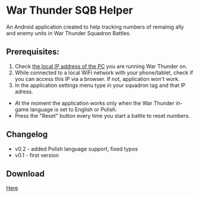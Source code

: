 # War Thunder SQB Helper

An Android application created to help tracking numbers of remainig ally and enemy units in War Thunder Squadron Battles.

## Prerequisites:
1. Check [the local IP address of the PC](https://kb.wisc.edu/27309) you are running War Thunder on.
2. While connected to a local WiFi network with your phone/tablet, check if you can access this IP via a browser. If not, application won't work.
3. In the application settings menu type in your squadron tag and that IP adress.

- At the moment the application works only when the War Thunder in-game language is set to English or Polish.
- Press the "Reset" button every time you start a battle to reset numbers.

## Changelog
- v0.2 - added Polish language support, fixed typos
- v0.1 - first version

## Download
[Here](https://github.com/gserej/WarThunderSQBHelper/raw/master/app/release/WT_SQB_Helper_v0.2.apk)
